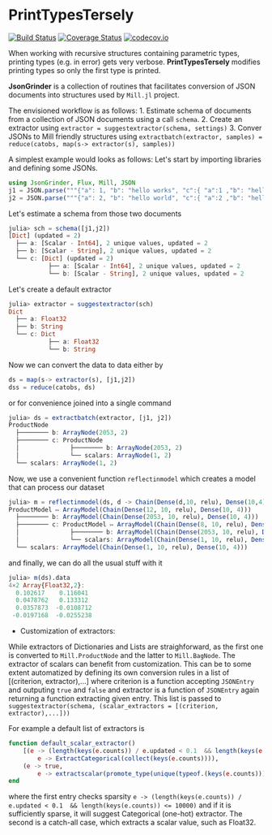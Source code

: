 # PrintTypesTersely

[![Build Status](https://travis-ci.com/racinmat/PrintTypesTersely.jl.svg?branch=master)](https://travis-ci.com/racinmat/PrintTypesTersely.jl)
[![Coverage Status](https://coveralls.io/repos/github/racinmat/PrintTypesTersely.jl/badge.svg?branch=master)](https://coveralls.io/github/racinmat/PrintTypesTersely.jl?branch=master)
[![codecov.io](http://codecov.io/github/racinmat/PrintTypesTersely.jl/coverage.svg?branch=master)](http://codecov.io/github/racinmat/PrintTypesTersely.jl?branch=master)

When working with recursive structures containing parametric types, printing types (e.g. in error) gets very verbose. 
**PrintTypesTersely** modifies printing types so only the first type is printed.


**JsonGrinder** is a collection of routines that facilitates conversion of JSON documents into structures used by `Mill.jl` project.

The envisioned workflow is as follows:
	1. Estimate schema of documents from a collection of JSON documents using a call `schema`.
	2. Create an extractor using `extractor = suggestextractor(schema, settings)`
	3. Conver JSONs to Mill friendly structures using `extractbatch(extractor, samples) = reduce(catobs, map(s-> extractor(s), samples))`


A simplest example would looks as follows:
Let's start by importing libraries and defining some JSONs.
```julia
using JsonGrinder, Flux, Mill, JSON
j1 = JSON.parse("""{"a": 1, "b": "hello works", "c":{ "a":1 ,"b": "hello world"}}""")
j2 = JSON.parse("""{"a": 2, "b": "hello world", "c":{ "a":2 ,"b": "hello"}}""")
```

Let's estimate a schema from those two documents
```julia
julia> sch = schema([j1,j2])
[Dict] (updated = 2)
  ├── a: [Scalar - Int64], 2 unique values, updated = 2
  ├── b: [Scalar - String], 2 unique values, updated = 2
  └── c: [Dict] (updated = 2)
           ├── a: [Scalar - Int64], 2 unique values, updated = 2
           └── b: [Scalar - String], 2 unique values, updated = 2
```

Let's create a default extractor
```julia
julia> extractor = suggestextractor(sch)
Dict
  ├── a: Float32
  ├── b: String
  └── c: Dict
           ├── a: Float32
           └── b: String
```

Now we can convert the data to data either by
```julia
ds = map(s-> extractor(s), [j1,j2])
dss = reduce(catobs, ds)
```
or for convenience joined into a single command
```julia
julia> ds = extractbatch(extractor, [j1, j2])
ProductNode
  ├──────── b: ArrayNode(2053, 2)
  ├──────── c: ProductNode
  │              ├──────── b: ArrayNode(2053, 2)
  │              └── scalars: ArrayNode(1, 2)
  └── scalars: ArrayNode(1, 2)
```

Now, we use a convenient function `reflectinmodel` which creates a model that can process our dataset
```julia
julia> m = reflectinmodel(ds, d -> Chain(Dense(d,10, relu), Dense(10,4)))
ProductModel ↦ ArrayModel(Chain(Dense(12, 10, relu), Dense(10, 4)))
  ├──────── b: ArrayModel(Chain(Dense(2053, 10, relu), Dense(10, 4)))
  ├──────── c: ProductModel ↦ ArrayModel(Chain(Dense(8, 10, relu), Dense(10, 4)))
  │              ├──────── b: ArrayModel(Chain(Dense(2053, 10, relu), Dense(10, 4)))
  │              └── scalars: ArrayModel(Chain(Dense(1, 10, relu), Dense(10, 4)))
  └── scalars: ArrayModel(Chain(Dense(1, 10, relu), Dense(10, 4)))
```

and finally, we can do all the usual stuff with it
```julia
julia> m(ds).data
4×2 Array{Float32,2}:
  0.102617    0.116041
  0.0478762   0.133312
  0.0357873  -0.0108712
 -0.0197168  -0.0255238
 ```

* Customization of extractors:

While extractors of Dictionaries and Lists are straighforward, as the first one is converted to `Mill.ProductNode` and the latter to `Mill.BagNode`. The extractor of scalars can benefit from customization. This can be to some extent automatized by defining its own conversion rules in a list of [(criterion, extractor),...] where criterion is a function accepting `JSONEntry` and outputing `true` and `false` and extractor is a function of `JSONEntry` again returning a function extracting given entry. This list is passed to `suggestextractor(schema, (scalar_extractors = [(criterion, extractor),...]))`

For example a default list of extractors is
```julia
function default_scalar_extractor()
	[(e -> (length(keys(e.counts)) / e.updated < 0.1  && length(keys(e.counts)) <= 10000),
		e -> ExtractCategorical(collect(keys(e.counts)))),
	(e -> true,
		e -> extractscalar(promote_type(unique(typeof.(keys(e.counts)))...))),]
end
```
where the first entry checks sparsity `e -> (length(keys(e.counts)) / e.updated < 0.1  && length(keys(e.counts)) <= 10000)` and if it is sufficiently sparse, it will suggest Categorical (one-hot) extractor. The second is a catch-all case, which extracts a scalar value, such as Float32.
